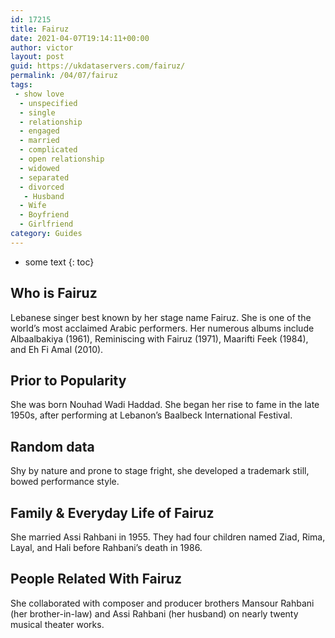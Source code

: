 ```yaml
---
id: 17215
title: Fairuz
date: 2021-04-07T19:14:11+00:00
author: victor
layout: post
guid: https://ukdataservers.com/fairuz/
permalink: /04/07/fairuz
tags:
 - show love
  - unspecified
  - single
  - relationship
  - engaged
  - married
  - complicated
  - open relationship
  - widowed
  - separated
  - divorced
   - Husband
  - Wife
  - Boyfriend
  - Girlfriend
category: Guides
---
```


* some text
{: toc}


## Who is Fairuz



Lebanese singer best known by her stage name Fairuz. She is one of the world&#8217;s most acclaimed Arabic performers. Her numerous albums include Albaalbakiya (1961), Reminiscing with Fairuz (1971), Maarifti Feek (1984), and Eh Fi Amal (2010).

                
                
                
## Prior to Popularity



She was born Nouhad Wadi Haddad. She began her rise to fame in the late 1950s, after performing at Lebanon&#8217;s Baalbeck International Festival.

                
                
                
## Random data



Shy by nature and prone to stage fright, she developed a trademark still, bowed performance style.

                
                
                
## Family & Everyday Life of Fairuz



She married Assi Rahbani in 1955. They had four children named Ziad, Rima, Layal, and Hali before Rahbani&#8217;s death in 1986. 

                
                
                
## People Related With Fairuz



She collaborated with composer and producer brothers Mansour Rahbani (her brother-in-law) and Assi Rahbani (her husband) on nearly twenty musical theater works.

                
              
            
          
          
          
